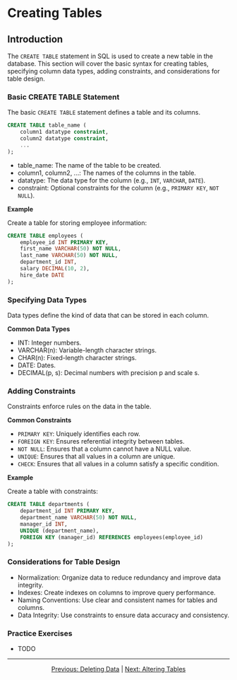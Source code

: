 # Creating Tables

## Introduction
The `CREATE TABLE` statement in SQL is used to create a new table in the database. This section will cover the basic syntax for creating tables, specifying column data types, adding constraints, and considerations for table design.

### Basic CREATE TABLE Statement
The basic `CREATE TABLE` statement defines a table and its columns.

```sql
CREATE TABLE table_name (
    column1 datatype constraint,
    column2 datatype constraint,
    ...
);
```

* table_name: The name of the table to be created.
* column1, column2, ...: The names of the columns in the table.
* datatype: The data type for the column (e.g., `INT`, `VARCHAR`, `DATE`).
* constraint: Optional constraints for the column (e.g., `PRIMARY KEY`, `NOT NULL`).

**Example**

Create a table for storing employee information:

```sql
CREATE TABLE employees (
    employee_id INT PRIMARY KEY,
    first_name VARCHAR(50) NOT NULL,
    last_name VARCHAR(50) NOT NULL,
    department_id INT,
    salary DECIMAL(10, 2),
    hire_date DATE
);
```

### Specifying Data Types
Data types define the kind of data that can be stored in each column.

**Common Data Types**

* INT: Integer numbers.
* VARCHAR(n): Variable-length character strings.
* CHAR(n): Fixed-length character strings.
* DATE: Dates.
* DECIMAL(p, s): Decimal numbers with precision p and scale s.

### Adding Constraints
Constraints enforce rules on the data in the table.

**Common Constraints**

* `PRIMARY KEY`: Uniquely identifies each row.
* `FOREIGN KEY`: Ensures referential integrity between tables.
* `NOT NULL`: Ensures that a column cannot have a NULL value.
* `UNIQUE`: Ensures that all values in a column are unique.
* `CHECK`: Ensures that all values in a column satisfy a specific condition.

**Example**

Create a table with constraints:

```sql
CREATE TABLE departments (
    department_id INT PRIMARY KEY,
    department_name VARCHAR(50) NOT NULL,
    manager_id INT,
    UNIQUE (department_name),
    FOREIGN KEY (manager_id) REFERENCES employees(employee_id)
);
```

### Considerations for Table Design
* Normalization: Organize data to reduce redundancy and improve data integrity.
* Indexes: Create indexes on columns to improve query performance.
* Naming Conventions: Use clear and consistent names for tables and columns.
* Data Integrity: Use constraints to ensure data accuracy and consistency.

### Practice Exercises

* TODO

---

<p align="center">
    <a href="https://github.com/Tom-Fynes/sql-101/blob/main/Docs/Grade_4/Deleting_data.md">Previous: Deleting Data</a>
    |
    <a href="https://github.com/Tom-Fynes/sql-101/blob/main/Docs/Grade_5/Altering_tables.md">Next: Altering Tables</a>
</p>
